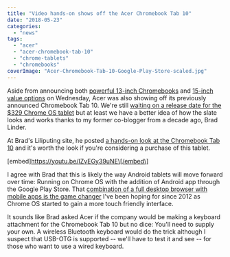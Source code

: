 ```yaml
---
title: "Video hands-on shows off the Acer Chromebook Tab 10"
date: "2018-05-23"
categories: 
  - "news"
tags: 
  - "acer"
  - "acer-chromebook-tab-10"
  - "chrome-tablets"
  - "chromebooks"
coverImage: "Acer-Chromebook-Tab-10-Google-Play-Store-scaled.jpg"
---
```


Aside from announcing both [powerful 13-inch Chromebooks](https://www.aboutchromebooks.com/news/new-acer-chromebook-spin-13-chromebook-13-launching-at-acer-next-event/) and [15-inch value options](https://www.aboutchromebooks.com/news/acer-introduces-chromebook-spin-15-covertible-and-chromebook-15/) on Wednesday, Acer was also showing off its previously announced Chromebook Tab 10. We're still [waiting on a release date for the $329 Chrome OS tablet](https://www.aboutchromebooks.com/news/looks-like-the-acer-chromebook-tab-10-release-date-is-june-or-later/) but at least we have a better idea of how the slate looks and works thanks to my former co-blogger from a decade ago, Brad Linder.

At Brad's Liliputing site, he posted [a hands-on look at the Chromebook Tab 10](https://liliputing.com/2018/05/hands-on-with-the-acer-chromebook-tab-10.html) and it's worth the look if you're considering a purchase of this tablet.

\[embed\]https://youtu.be/IZvEGy39uNE\[/embed\]

I agree with Brad that this is likely the way Android tablets will move forward over time: Running on Chrome OS with the addition of Android app through the Google Play Store. That [combination of a full desktop browser with mobile apps is the game changer](https://www.aboutchromebooks.com/opinion/why-chrome-tablets-will-be-a-game-changer/) I've been hoping for since 2012 as Chrome OS started to gain a more touch friendly interface.

It sounds like Brad asked Acer if the company would be making a keyboard attachment for the Chromebook Tab 10 but no dice: You'll need to supply your own. A wireless Bluetooth keyboard would do the trick although I suspect that USB-OTG is supported -- we'll have to test it and see -- for those who want to use a wired keyboard.
